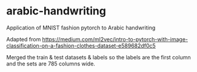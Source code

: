 # arabic-handwriting
Application of MNIST fashion pytorch to Arabic handwriting

Adapted from https://medium.com/ml2vec/intro-to-pytorch-with-image-classification-on-a-fashion-clothes-dataset-e589682df0c5

Merged the train & test datasets & labels so the labels are the first column and the sets are 785 columns wide. 
